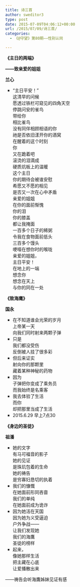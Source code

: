 ```yaml
---
title: 诗三首
author: sweditor3
type: post
date: 2015-07-09T04:06:12+00:00
url: /2015/07/09/诗三首/
categories:
  - 《@守望》第80期——性别认同

---
```

**《主日的两端》**
  
**——致亲爱的姐姐**
  
**兰心**

<ul style="list-style-type: square;">
  <li>
    “主日平安！”<br /> 这清早的问候<br /> 愿透过铁栏可窥见的四角天空<br /> 停跳问安的雀鸟<br /> 带给你<br /> 相比雀鸟<br /> 没有同伴相顾相语的你<br /> 祂是否依旧漾开你的酒窝<br /> 在醒着的这个时刻<br /> 你<br /> 又在跪着吧<br /> 滚烫的泪滴成<br /> 硬质炕板上的温暖<br /> 这个主日<br /> 你的期待会被谁安慰<br /> 希愿又不愿的相见<br /> 是否又一次在心中矛盾<br /> 亲爱的姐姐<br /> 在你的面前惭愧<br /> 你的泪<br /> 你的膝盖<br /> 都让我掩面<br /> 一百多个日子的稀粥<br /> 令我在食物面前低头<br /> 三百多个馒头<br /> 哽噎在想你时的喉咙<br /> 亲爱的姐姐，<br /> 主日平安！<br /> 在地上的一端<br /> 想念你<br /> 想念在天上<br /> 与你的同在一处
  </li>
</ul>

**《致海鹰》**
  
**国永**

<ul style="list-style-type: square;">
  <li>
    在不知道谁会光荣的岁月<br /> 上帝某一天<br /> 向我们同时射来两颗子弹
  </li>
  <li>
    只是<br /> 我们都没受伤<br /> 反倒被人挂了很多彩
  </li>
  <li>
    但后来证实<br /> 射向你的那颗里<br /> 藏着某种神秘的药物
  </li>
  <li>
    因为<br /> 子弹把你变成了乘务员<br /> 而我始终是名乘客
  </li>
  <li>
    我去体验了生活<br /> 而你<br /> 却把那里当成了生活
  </li>
  <li>
    2015.6.29 早上7点30
  </li>
</ul>

**《身边的圣徒》**
  
**祖潘**

<ul style="list-style-type: square;">
  <li>
    她的文字<br /> 有马可福音的影子<br /> 她的见证<br /> 是珠玑包着的生命<br /> 她的祷告<br /> 是穷寡妇恳切的执着
  </li>
  <li>
    我们的慷慨<br /> 在她面前形同吝啬<br /> 我们的单纯<br /> 在她面前成为诡诈
  </li>
  <li>
    因为她活在天国<br /> 因为她为义受逼迫<br /> 户外争战——<br /> 让我们发现她<br /> 我们的海鷹<br /> 圣徒的榜样
  </li>
  <li>
    起来，<br /> 像她那样生活<br /> 把主藏在心底<br /> 让爱播散出来
  </li>
</ul>

——祷告会听海鷹姊妹见证有感